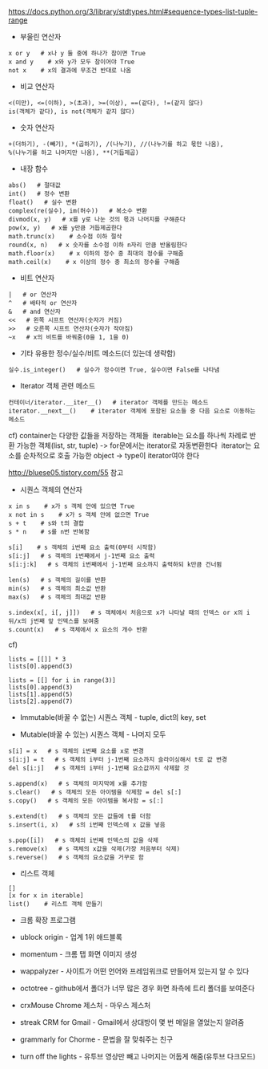 

https://docs.python.org/3/library/stdtypes.html#sequence-types-list-tuple-range

* 부울린 연산자 

```
x or y   # x나 y 둘 중에 하나가 참이면 True
x and y    # x와 y가 모두 참이어야 True
not x    # x의 결과에 무조건 반대로 나옴
```

 

* 비교 연산자

```
<(미만), <=(이하), >(초과), >=(이상), ==(같다), !=(같지 않다)
is(객체가 같다), is not(객체가 같지 않다)
```



* 숫자 연산자

```
+(더하기), -(빼기), *(곱하기), /(나누기), //(나누기를 하고 몫만 나옴),
%(나누기를 하고 나머지만 나옴), **(거듭제곱)
```



* 내장 함수

```
abs()   # 절대값
int()   # 정수 변환
float()   # 실수 변환
complex(re(실수), im(허수))   # 복소수 변환
divmod(x, y)   # x를 y로 나눈 것의 몫과 나머지를 구해준다
pow(x, y)   # x를 y만큼 거듭제곱한다
math.trunc(x)    # 소수점 이하 절삭
round(x, n)   # x 숫자를 소수점 이하 n자리 만큼 반올림한다
math.floor(x)    # x 이하의 정수 중 최대의 정수를 구해줌
math.ceil(x)    # x 이상의 정수 중 최소의 정수를 구해줌
```



* 비트 연산자

```
|   # or 연산자
^   # 배타적 or 연산자
&   # and 연산자
<<   # 왼쪽 시프트 연산자(숫자가 커짐)
>>   # 오른쪽 시프트 연산자(숫자가 작아짐)
~x   # x의 비트를 바꿔줌(0을 1, 1을 0)
```



* 기타 유용한 정수/실수/비트 메소드(더 있는데 생략함)

```
실수.is_integer()   # 실수가 정수이면 True, 실수이면 False를 나타냄
```



* Iterator 객체 관련 메소드

```
컨테이너/iterator.__iter__()   # iterator 객체를 만드는 메소드
iterator.__next__()    # iterator 객체에 포함된 요소들 중 다음 요소로 이동하는 메소드
```



cf) container는 다양한 값들을 저장하는 객체들
​     iterable는 요소를 하나씩 차례로 반환 가능한 객체(list, str, tuple) -> for문에서는 iterator로 자동변환한다
​     iterator는 요소를 순차적으로 호출 가능한 object -> type이 iterator여야 한다

http://bluese05.tistory.com/55 참고



* 시퀀스 객체의 연산자

```
x in s    # x가 s 객체 안에 있으면 True
x not in s    # x가 s 객체 안에 없으면 True
s + t    # s와 t의 결합
s * n    # s를 n번 반복함

s[i]    # s 객체의 i번째 요소 출력(0부터 시작함)
s[i:j]   # s 객체의 i번째에서 j-1번째 요소 출력
s[i:j:k]   # s 객체의 i번째에서 j-1번째 요소까지 출력하되 k만큼 건너뜀

len(s)   # s 객체의 길이를 반환
min(s)   # s 객체의 최소값 반환
max(s)   # s 객체의 최대값 반환

s.index(x[, i[, j]])   # s 객체에서 처음으로 x가 나타날 때의 인덱스 or x의 i뒤/x의 j번째 앞 인덱스를 보여줌
s.count(x)   # s 객체에서 x 요소의 개수 반환
```



cf)

```
lists = [[]] * 3
lists[0].append(3)

lists = [[] for i in range(3)]
lists[0].append(3)
lists[1].append(5)
lists[2].append(7)
```



* Immutable(바꿀 수 없는) 시퀀스 객체 - tuple, dict의 key, set



* Mutable(바꿀 수 있는) 시퀀스 객체 - 나머지 모두

```
s[i] = x   # s 객체의 i번째 요소를 x로 변경
s[i:j] = t   # s 객체의 i부터 j-1번째 요소까지 슬라이싱해서 t로 값 변경
del s[i:j]   # s 객체의 i부터 j-1번째 요소값까지 삭제할 것

s.append(x)   # s 객체의 마지막에 x를 추가함
s.clear()   # s 객체의 모든 아이템을 삭제함 = del s[:]
s.copy()   # s 객체의 모든 아이템을 복사함 = s[:]

s.extend(t)   # s 객체의 모든 값들에 t를 더함
s.insert(i, x)   # s의 i번째 인덱스에 x 값을 넣음

s.pop([i])   # s 객체의 i번째 인덱스의 값을 삭제
s.remove(x)   # s 객체의 x값을 삭제(가장 처음부터 삭제)
s.reverse()   # s 객체의 요소값을 거꾸로 함
```



* 리스트 객체

```
[]
[x for x in iterable]
list()    # 리스트 객체 만들기
```



* 크롬 확장 프로그램

* ublock origin - 업계 1위 애드블록
* momentum - 크롬 탭 화면 이미지 생성
* wappalyzer - 사이트가 어떤 언어와 프레임워크로 만들어져 있는지 알 수 있다
* octotree - github에서 폴더가 너무 많은 경우 화면 좌측에 트리 폴더를 보여준다
* crxMouse Chrome 제스처 - 마우스 제스처
* streak CRM for Gmail - Gmail에서 상대방이 몇 번 메일을 열었는지 알려줌
* grammarly for Chorme - 문법을 잘 맞춰주는 친구
* turn off the lights - 유투브 영상만 빼고 나머지는 어둡게 해줌(유투브 다크모드)
